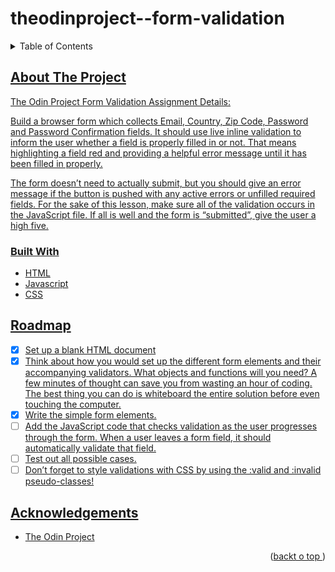 # theodinproject--form-validation
<a name="readme-top"></a>
<details>
    <summary>Table of Contents</summary>
    <ol>
        <li>
            <a href="#about-the-project">About the Project</a>
            <ul>
                <li><a href="#built-width">Built With</li>
            </ul>
        </li>
        <li><a href="#roadmap">Roadmap</li>
        <li><a href="#acknowledgements">Acknowledgements</li>
    </ol>
</details>

## About The Project
The Odin Project Form Validation Assignment Details:

Build a browser form which collects Email, Country, Zip Code, Password and Password Confirmation fields. It should use live inline validation to inform the user whether a field is properly filled in or not. That means highlighting a field red and providing a helpful error message until it has been filled in properly.

The form doesn’t need to actually submit, but you should give an error message if the button is pushed with any active errors or unfilled required fields. For the sake of this lesson, make sure all of the validation occurs in the JavaScript file. If all is well and the form is “submitted”, give the user a high five.

### Built With
* HTML
* Javascript
* CSS

## Roadmap
- [x] Set up a blank HTML document
- [x] Think about how you would set up the different form elements and their accompanying validators. What objects and functions will you need? A few minutes of thought can save you from wasting an hour of coding. The best thing you can do is whiteboard the entire solution before even touching the computer.
- [x] Write the simple form elements.
- [ ] Add the JavaScript code that checks validation as the user progresses through the form. When a user leaves a form field, it should automatically validate that field.
- [ ] Test out all possible cases.
- [ ] Don’t forget to style validations with CSS by using the :valid and :invalid pseudo-classes!

## Acknowledgements
* [The Odin Project](https://www.theodinproject.com/)
<p align="right">(<a href="#readme-top">backt o top </a>)</p>